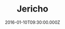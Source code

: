 ---
title: "Jericho"
image: "https://i.imgur.com/MuLYIpM.jpg"
date: "2016-01-10T09:30:00.000Z"
video:
  type: "vimeo"
  id: 151312337
speaker:
  name: "Rob Yanike"
  permalink: "rob-yanike"
series: "all-aboard"
---